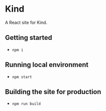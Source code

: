 # Kind
A React site for Kind.

## Getting started
- `npm i`

## Running local environment
- `npm start`

## Building the site for production
- `npm run build`
